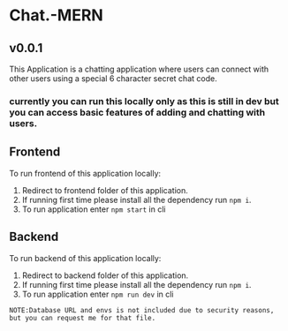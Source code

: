 # Chat.-MERN
## v0.0.1
This Application is a chatting application where users can connect with other users using a special 6 character secret chat code.
### currently you can run this locally only as this is still in dev but you can access basic features of adding and chatting with users.

## Frontend

To run frontend of this application locally:<br/>
1. Redirect to frontend folder of this application.
2. If running first time please install all the dependency run `npm i`.
3. To run application enter `npm start` in cli

## Backend

To run backend of this application locally:<br/>
1. Redirect to backend folder of this application.
2. If running first time please install all the dependency run `npm i`.
3. To run application enter `npm run dev` in cli

`NOTE:Database URL and envs is not included due to security reasons, but you can request me for that file.`

